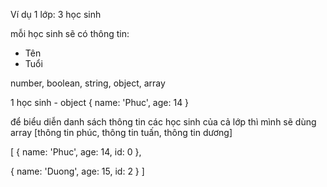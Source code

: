 Ví dụ 1 lớp: 3 học sinh 

mỗi học sinh sẽ có thông tin: 
- Tên
- Tuổi 


number, boolean, string, object, array 

1 học sinh - object 
{
  name: 'Phuc',
  age: 14
}

để biểu diễn danh sách thông tin các học sinh của cả lớp 
thì mình sẽ dùng array 
[thông tin phúc, thông tin tuấn, thông tin dương]

[
  {
    name: 'Phuc',
    age: 14,
    id: 0
  },

  {
    name: 'Duong',
    age: 15,
    id: 2
  }
]